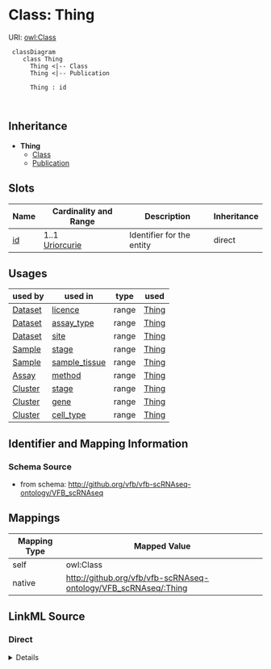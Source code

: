 # Class: Thing



URI: [owl:Class](http://www.w3.org/2002/07/owl#Class)




```mermaid
 classDiagram
    class Thing
      Thing <|-- Class
      Thing <|-- Publication
      
      Thing : id
        
      
```





## Inheritance
* **Thing**
    * [Class](Class.md)
    * [Publication](Publication.md)



## Slots

| Name | Cardinality and Range | Description | Inheritance |
| ---  | --- | --- | --- |
| [id](id.md) | 1..1 <br/> [Uriorcurie](Uriorcurie.md) | Identifier for the entity | direct |





## Usages

| used by | used in | type | used |
| ---  | --- | --- | --- |
| [Dataset](Dataset.md) | [licence](licence.md) | range | [Thing](Thing.md) |
| [Dataset](Dataset.md) | [assay_type](assay_type.md) | range | [Thing](Thing.md) |
| [Dataset](Dataset.md) | [site](site.md) | range | [Thing](Thing.md) |
| [Sample](Sample.md) | [stage](stage.md) | range | [Thing](Thing.md) |
| [Sample](Sample.md) | [sample_tissue](sample_tissue.md) | range | [Thing](Thing.md) |
| [Assay](Assay.md) | [method](method.md) | range | [Thing](Thing.md) |
| [Cluster](Cluster.md) | [stage](stage.md) | range | [Thing](Thing.md) |
| [Cluster](Cluster.md) | [gene](gene.md) | range | [Thing](Thing.md) |
| [Cluster](Cluster.md) | [cell_type](cell_type.md) | range | [Thing](Thing.md) |






## Identifier and Mapping Information







### Schema Source


* from schema: http://github.org/vfb/vfb-scRNAseq-ontology/VFB_scRNAseq





## Mappings

| Mapping Type | Mapped Value |
| ---  | ---  |
| self | owl:Class |
| native | http://github.org/vfb/vfb-scRNAseq-ontology/VFB_scRNAseq/:Thing |





## LinkML Source

<!-- TODO: investigate https://stackoverflow.com/questions/37606292/how-to-create-tabbed-code-blocks-in-mkdocs-or-sphinx -->

### Direct

<details>
```yaml
name: Thing
from_schema: http://github.org/vfb/vfb-scRNAseq-ontology/VFB_scRNAseq
slots:
- id
class_uri: owl:Class

```
</details>

### Induced

<details>
```yaml
name: Thing
from_schema: http://github.org/vfb/vfb-scRNAseq-ontology/VFB_scRNAseq
attributes:
  id:
    name: id
    description: Identifier for the entity. FlyBase identifiers should be prefixed
      with 'FlyBase:'.
    from_schema: http://github.org/vfb/vfb-scRNAseq-ontology/VFB_scRNAseq
    rank: 1000
    identifier: true
    alias: id
    owner: Thing
    domain_of:
    - Thing
    range: uriorcurie
    required: true
class_uri: owl:Class

```
</details>